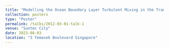 ```yaml
---
title: "Modelling the Ocean Boundary Layer Turbulent Mixing in the Transitioning Regions between Coastal and Open Oceans"
collection: posters
type: "Poster"
permalink: /talks/2012-03-01-talk-1
venue: "Suntec City"
date: 2023-08-03
location: "3 Temasek Boulevard Singapore"
---
```

